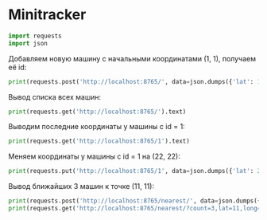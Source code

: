 # Minitracker

```python
import requests
import json
```
Добавляем новую машину с начальными координатами (1, 1), получаем её id:
```python
print(requests.post('http://localhost:8765/', data=json.dumps({'lat': 1, 'long': 1})).text)
```
Вывод списка всех машин:
```python
print(requests.get('http://localhost:8765/').text)
```
Выводим последние координаты у машины с id = 1:
```python
print(requests.get('http://localhost:8765/1').text)
```
Меняем координаты у машины с id = 1 на (22, 22):
```python
print(requests.put('http://localhost:8765/1', data=json.dumps({'lat': 22, 'long': 22})).text)
```
Вывод ближайших 3 машин к точке (11, 11):
```python
print(requests.post('http://localhost:8765/nearest/', data=json.dumps({'count': 3, 'lat': 11, 'long': 11})).text)
print(requests.get('http://localhost:8765/nearest/?count=3,lat=11,long=11').text)
```
